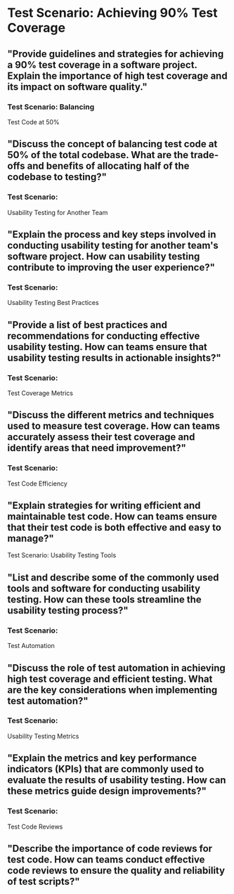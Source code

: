 # Test Scenario: Achieving 90% Test Coverage

## "Provide guidelines and strategies for achieving a 90% test coverage in a software project. Explain the importance of high test coverage and its impact on software quality."
### Test Scenario: Balancing 
Test Code at 50%

## "Discuss the concept of balancing test code at 50% of the total codebase. What are the trade-offs and benefits of allocating half of the codebase to testing?"
### Test Scenario:
Usability Testing for Another Team

## "Explain the process and key steps involved in conducting usability testing for another team's software project. How can usability testing contribute to improving the user experience?"
### Test Scenario: 
Usability Testing Best Practices

## "Provide a list of best practices and recommendations for conducting effective usability testing. How can teams ensure that usability testing results in actionable insights?"
### Test Scenario: 
Test Coverage Metrics

## "Discuss the different metrics and techniques used to measure test coverage. How can teams accurately assess their test coverage and identify areas that need improvement?"
### Test Scenario: 
Test Code Efficiency

## "Explain strategies for writing efficient and maintainable test code. How can teams ensure that their test code is both effective and easy to manage?"
Test Scenario: 
Usability Testing Tools

## "List and describe some of the commonly used tools and software for conducting usability testing. How can these tools streamline the usability testing process?"
### Test Scenario: 
Test Automation

## "Discuss the role of test automation in achieving high test coverage and efficient testing. What are the key considerations when implementing test automation?"
### Test Scenario: 
Usability Testing Metrics

## "Explain the metrics and key performance indicators (KPIs) that are commonly used to evaluate the results of usability testing. How can these metrics guide design improvements?"
### Test Scenario:
Test Code Reviews

## "Describe the importance of code reviews for test code. How can teams conduct effective code reviews to ensure the quality and reliability of test scripts?"
